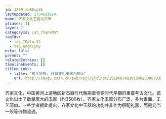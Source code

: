 ```yaml
---
id: 1209-cb08vp36
lastUpdated: 1754633624
name: 齐家文化玉器为货币
aliases: []
layer: 7
categoryId: cat_7hqnYMGY
tagIds:
  - tag_TRpfu-I4
  - tag_eAgXxyKy
nsfw: false
parent: ""
relatedEntries: []
timelineEvents: []
titledLinks:
  - title: "相关链接: 齐家文化玉器为货币"
    url: http://kaogu.cssn.cn/zwb/xsyj/yjxl/qt/201808/W020180828388733590641.pdf
---
```


齐家文化，中国黄河上游地区新石器时代晚期至青铜时代早期的重要考古文化。该文化出土了数量庞大的玉器（约3500枚）。齐家文化玉器分布广泛，多为素面，工艺简单。一些学者据此提出，齐家文化中玉器的功能并非作为祭祀礼器，而是充当一般等价物流通。